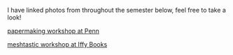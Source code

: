 I have linked photos from throughout the semester below, feel free to take a look!

[papermaking workshop at Penn](/papermaking1.jpeg)

[meshtastic workshop at Iffy Books](/iffybooks.jpeg)
